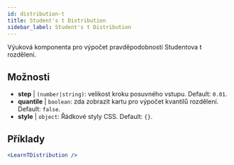 ```yaml
---
id: distribution-t
title: Student's t Distribution
sidebar_label: Student's t Distribution
---
```


Výuková komponenta pro výpočet pravděpodobností Studentova t rozdělení.

## Možnosti

* __step__ | `(number|string)`: velikost kroku posuvného vstupu. Default: `0.01`.
* __quantile__ | `boolean`: zda zobrazit kartu pro výpočet kvantilů rozdělení. Default: `false`.
* __style__ | `object`: Řádkové styly CSS. Default: `{}`.


## Příklady

```jsx live
<LearnTDistribution />
```

